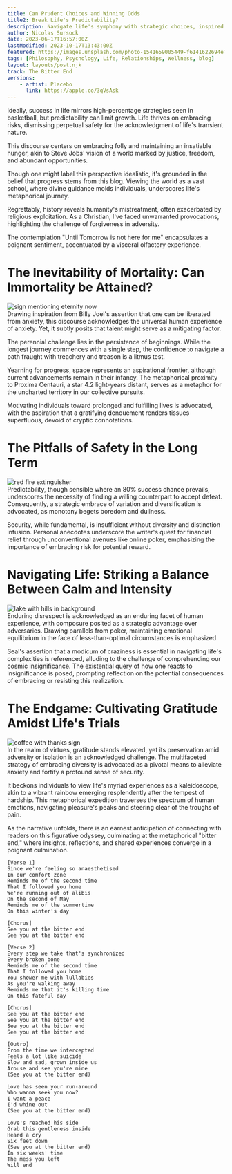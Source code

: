 ```yaml
---
title: Can Prudent Choices and Winning Odds 
title2: Break Life's Predictability?
description: Navigate life's symphony with strategic choices, inspired by basketball and poker. Break free from predictability with winning odds, echoing the metaphorical journey of life.
author: Nicolas Sursock
date: 2023-06-17T16:57:00Z
lastModified: 2023-10-17T13:43:00Z
featured: https://images.unsplash.com/photo-1541659005449-f6141622694e?ixlib=rb-4.0.3&ixid=M3wxMjA3fDB8MHxwaG90by1wYWdlfHx8fGVufDB8fHx8fA%3D%3D&auto=format&fit=crop
tags: [Philosophy, Psychology, Life, Relationships, Wellness, blog]
layout: layouts/post.njk
track: The Bitter End
versions:
    - artist: Placebo
      link: https://apple.co/3qVsAsk
---
```



Ideally, success in life mirrors high-percentage strategies seen in basketball, but predictability can limit growth. Life thrives on embracing risks, dismissing perpetual safety for the acknowledgment of life's transient nature.

This discourse centers on embracing folly and maintaining an insatiable hunger, akin to Steve Jobs' vision of a world marked by justice, freedom, and abundant opportunities.

Though one might label this perspective idealistic, it's grounded in the belief that progress stems from this blog. Viewing the world as a vast school, where divine guidance molds individuals, underscores life's metaphorical journey.

Regrettably, history reveals humanity's mistreatment, often exacerbated by religious exploitation. As a Christian, I've faced unwarranted provocations, highlighting the challenge of forgiveness in adversity.

The contemplation "Until Tomorrow is not here for me" encapsulates a poignant sentiment, accentuated by a visceral olfactory experience.

# The Inevitability of Mortality: Can Immortality be Attained?
<aside class="md:-mr-56 md:float-right w-full md:w-2/3 md:px-8">
  <img x-intersect.once.ratio-0="$el.src = $el.dataset.src" class="rounded-lg" alt="sign mentioning eternity now" data-src="https://images.unsplash.com/photo-1490854002575-dda922f1fb77?ixlib=rb-4.0.3&ixid=M3wxMjA3fDB8MHxwaG90by1wYWdlfHx8fGVufDB8fHx8fA%3D%3D&auto=format&fit=crop&q=80&w=800&h=600">
</aside>
Drawing inspiration from Billy Joel's assertion that one can be liberated from anxiety, this discourse acknowledges the universal human experience of anxiety. Yet, it subtly posits that talent might serve as a mitigating factor.

The perennial challenge lies in the persistence of beginnings. While the longest journey commences with a single step, the confidence to navigate a path fraught with treachery and treason is a litmus test.

Yearning for progress, space represents an aspirational frontier, although current advancements remain in their infancy. The metaphorical proximity to Proxima Centauri, a star 4.2 light-years distant, serves as a metaphor for the uncharted territory in our collective pursuits.

Motivating individuals toward prolonged and fulfilling lives is advocated, with the aspiration that a gratifying denouement renders tissues superfluous, devoid of cryptic connotations.

# The Pitfalls of Safety in the Long Term
<aside class="md:-ml-56 md:float-left w-full md:w-2/3 md:px-8">
  <img x-intersect.once.ratio-0="$el.src = $el.dataset.src" class="rounded-lg" alt="red fire extinguisher" data-src="https://images.unsplash.com/photo-1595306394931-b35768661692?ixlib=rb-4.0.3&ixid=M3wxMjA3fDB8MHxwaG90by1wYWdlfHx8fGVufDB8fHx8fA%3D%3D&auto=format&fit=crop&q=80&w=800&h=600">
</aside>
Predictability, though sensible where an 80% success chance prevails, underscores the necessity of finding a willing counterpart to accept defeat. Consequently, a strategic embrace of variation and diversification is advocated, as monotony begets boredom and dullness.

Security, while fundamental, is insufficient without diversity and distinction infusion. Personal anecdotes underscore the writer's quest for financial relief through unconventional avenues like online poker, emphasizing the importance of embracing risk for potential reward.

# Navigating Life: Striking a Balance Between Calm and Intensity
<aside class="md:-mr-56 md:float-right w-full md:w-2/3 md:px-8">
  <img x-intersect.once.ratio-0="$el.src = $el.dataset.src" class="rounded-lg" alt="lake with hills in background" data-src="https://images.unsplash.com/photo-1464278533981-50106e6176b1?ixlib=rb-4.0.3&ixid=M3wxMjA3fDB8MHxwaG90by1wYWdlfHx8fGVufDB8fHx8fA%3D%3D&auto=format&fit=crop&q=80&w=800&h=600">
</aside>
Enduring disrespect is acknowledged as an enduring facet of human experience, with composure posited as a strategic advantage over adversaries. Drawing parallels from poker, maintaining emotional equilibrium in the face of less-than-optimal circumstances is emphasized.

Seal's assertion that a modicum of craziness is essential in navigating life's complexities is referenced, alluding to the challenge of comprehending our cosmic insignificance. The existential query of how one reacts to insignificance is posed, prompting reflection on the potential consequences of embracing or resisting this realization.

# The Endgame: Cultivating Gratitude Amidst Life's Trials
<aside class="md:-ml-56 md:float-left w-full md:w-2/3 md:px-8">
  <img x-intersect.once.ratio-0="$el.src = $el.dataset.src" class="rounded-lg" alt="coffee with thanks sign" data-src="https://images.unsplash.com/photo-1499744937866-d7e566a20a61?ixlib=rb-4.0.3&ixid=M3wxMjA3fDB8MHxwaG90by1wYWdlfHx8fGVufDB8fHx8fA%3D%3D&auto=format&fit=crop&q=80&w=800&h=600">
</aside>
In the realm of virtues, gratitude stands elevated, yet its preservation amid adversity or isolation is an acknowledged challenge. The multifaceted strategy of embracing diversity is advocated as a pivotal means to alleviate anxiety and fortify a profound sense of security.

It beckons individuals to view life's myriad experiences as a kaleidoscope, akin to a vibrant rainbow emerging resplendently after the tempest of hardship. This metaphorical expedition traverses the spectrum of human emotions, navigating pleasure's peaks and steering clear of the troughs of pain.

As the narrative unfolds, there is an earnest anticipation of connecting with readers on this figurative odyssey, culminating at the metaphorical "bitter end," where insights, reflections, and shared experiences converge in a poignant culmination.

```
[Verse 1]
Since we're feeling so anaesthetised
In our comfort zone
Reminds me of the second time
That I followed you home
We're running out of alibis
On the second of May
Reminds me of the summertime
On this winter's day

[Chorus]
See you at the bitter end
See you at the bitter end

[Verse 2]
Every step we take that's synchronized
Every broken bone
Reminds me of the second time
That I followed you home
You shower me with lullabies
As you're walking away
Reminds me that it's killing time
On this fateful day

[Chorus]
See you at the bitter end
See you at the bitter end
See you at the bitter end
See you at the bitter end

[Outro]
From the time we intercepted
Feels a lot like suicide
Slow and sad, grown inside us
Arouse and see you're mine
(See you at the bitter end)

Love has seen your run-around
Who wanna seek you now?
I want a peace
I'd whine out
(See you at the bitter end)

Love's reached his side
Grab this gentleness inside
Heard a cry
Six feet down
(See you at the bitter end)
In six weeks' time
The mess you left
Will end
```
